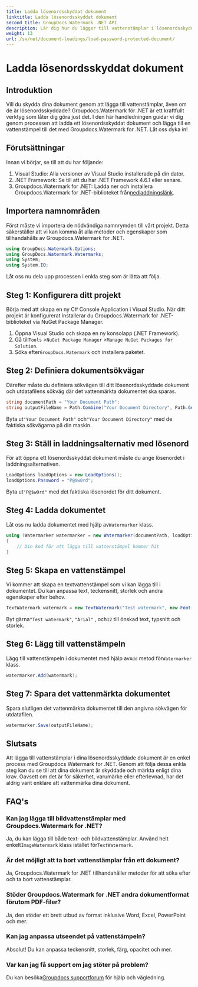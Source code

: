 ```yaml
---
title: Ladda lösenordsskyddat dokument
linktitle: Ladda lösenordsskyddat dokument
second_title: GroupDocs.Watermark .NET API
description: Lär dig hur du lägger till vattenstämplar i lösenordsskyddade dokument med hjälp av Groupdocs Watermark for .NET med vår steg-för-steg-guide. Säkra och märk dina filer enkelt.
weight: 13
url: /sv/net/document-loadings/load-password-protected-document/
---
```


# Ladda lösenordsskyddat dokument

## Introduktion
Vill du skydda dina dokument genom att lägga till vattenstämplar, även om de är lösenordsskyddade? Groupdocs.Watermark för .NET är ett kraftfullt verktyg som låter dig göra just det. I den här handledningen guidar vi dig genom processen att ladda ett lösenordsskyddat dokument och lägga till en vattenstämpel till det med Groupdocs.Watermark for .NET. Låt oss dyka in!
## Förutsättningar
Innan vi börjar, se till att du har följande:
1. Visual Studio: Alla versioner av Visual Studio installerade på din dator.
2. .NET Framework: Se till att du har .NET Framework 4.6.1 eller senare.
3. Groupdocs.Watermark for .NET: Ladda ner och installera Groupdocs.Watermark for .NET-biblioteket från[nedladdningslänk](https://releases.groupdocs.com/Watermark/net/).
## Importera namnområden
Först måste vi importera de nödvändiga namnrymden till vårt projekt. Detta säkerställer att vi kan komma åt alla metoder och egenskaper som tillhandahålls av Groupdocs.Watermark for .NET.
```csharp
using GroupDocs.Watermark.Options;
using GroupDocs.Watermark.Watermarks;
using System;
using System.IO;
```
Låt oss nu dela upp processen i enkla steg som är lätta att följa.
## Steg 1: Konfigurera ditt projekt
Börja med att skapa en ny C# Console Application i Visual Studio. När ditt projekt är konfigurerat installerar du Groupdocs.Watermark for .NET-biblioteket via NuGet Package Manager.
1. Öppna Visual Studio och skapa en ny konsolapp (.NET Framework).
2.  Gå till`Tools` >`NuGet Package Manager` >`Manage NuGet Packages for Solution`.
3.  Söka efter`GroupDocs.Watermark` och installera paketet.
## Steg 2: Definiera dokumentsökvägar
Därefter måste du definiera sökvägen till ditt lösenordsskyddade dokument och utdatafilens sökväg där det vattenmärkta dokumentet ska sparas.
```csharp
string documentPath = "Your Document Path";
string outputFileName = Path.Combine("Your Document Directory", Path.GetFileName(documentPath));
```
 Byta ut`"Your Document Path"` och`"Your Document Directory"` med de faktiska sökvägarna på din maskin.
## Steg 3: Ställ in laddningsalternativ med lösenord
För att öppna ett lösenordsskyddat dokument måste du ange lösenordet i laddningsalternativen.
```csharp
LoadOptions loadOptions = new LoadOptions();
loadOptions.Password = "P@$w0rd";
```
 Byta ut`"P@$w0rd"` med det faktiska lösenordet för ditt dokument.
## Steg 4: Ladda dokumentet
 Låt oss nu ladda dokumentet med hjälp av`Watermarker` klass.
```csharp
using (Watermarker watermarker = new Watermarker(documentPath, loadOptions))
{
    // Din kod för att lägga till vattenstämpel kommer hit
}
```
## Steg 5: Skapa en vattenstämpel
Vi kommer att skapa en textvattenstämpel som vi kan lägga till i dokumentet. Du kan anpassa text, teckensnitt, storlek och andra egenskaper efter behov.
```csharp
TextWatermark watermark = new TextWatermark("Test watermark", new Font("Arial", 12));
```
 Byt gärna`"Test watermark"`, `"Arial"` , och`12` till önskad text, typsnitt och storlek.
## Steg 6: Lägg till vattenstämpeln
 Lägg till vattenstämpeln i dokumentet med hjälp av`Add` metod för`Watermarker` klass.
```csharp
watermarker.Add(watermark);
```
## Steg 7: Spara det vattenmärkta dokumentet
Spara slutligen det vattenmärkta dokumentet till den angivna sökvägen för utdatafilen.
```csharp
watermarker.Save(outputFileName);
```
## Slutsats
Att lägga till vattenstämplar i dina lösenordsskyddade dokument är en enkel process med Groupdocs Watermark for .NET. Genom att följa dessa enkla steg kan du se till att dina dokument är skyddade och märkta enligt dina krav. Oavsett om det är för säkerhet, varumärke eller efterlevnad, har det aldrig varit enklare att vattenmärka dina dokument.
## FAQ's
### Kan jag lägga till bildvattenstämplar med Groupdocs.Watermark for .NET?
 Ja, du kan lägga till både text- och bildvattenstämplar. Använd helt enkelt`ImageWatermark` klass istället för`TextWatermark`.
### Är det möjligt att ta bort vattenstämplar från ett dokument?
Ja, Groupdocs.Watermark for .NET tillhandahåller metoder för att söka efter och ta bort vattenstämplar.
### Stöder Groupdocs.Watermark for .NET andra dokumentformat förutom PDF-filer?
Ja, den stöder ett brett utbud av format inklusive Word, Excel, PowerPoint och mer.
### Kan jag anpassa utseendet på vattenstämpeln?
Absolut! Du kan anpassa teckensnitt, storlek, färg, opacitet och mer.
### Var kan jag få support om jag stöter på problem?
 Du kan besöka[Groupdocs supportforum](https://forum.groupdocs.com/c/watermark/19) för hjälp och vägledning.